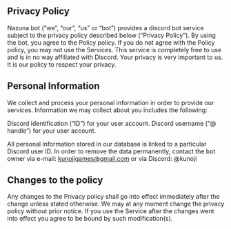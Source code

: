 ## Privacy Policy

Nazuna bot (“we”, “our”, “us” or “bot”) provides a discord bot service subject to the privacy policy described below (“Privacy Policy”).
By using the bot, you agree to the Policy policy. If you do not agree with the Policy policy, you may not use the Services.
This service is completely free to use and is in no way affiliated with Discord.
Your privacy is very important to us. It is our policy to respect your privacy.

## Personal Information
We collect and process your personal information in order to provide our services.
Information we may collect about you includes the following:

Discord identification (“ID”) for your user account.
Discord username (“@ handle”) for your user account.

All personal information stored in our database is linked to a particular Discord user ID.
In order to remove the data permanently, contact the bot owner via e-mail: kunojigames@gmail.com or via Discord: @kunoji

## Changes to the policy
Any changes to the Privacy policy shall go into effect immediately after the change unless stated otherwise.
We may at any moment change the privacy policy without prior notice. If you use the Service after the changes went into effect you agree to be bound by such modification(s).
